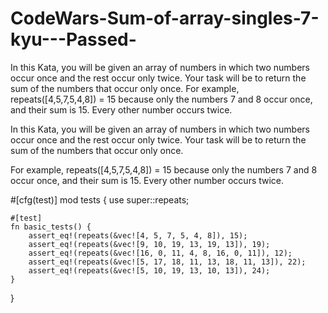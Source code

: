 # CodeWars-Sum-of-array-singles-7-kyu---Passed-
In this Kata, you will be given an array of numbers in which two numbers occur once and the rest occur only twice. Your task will be to return the sum of the numbers that occur only once.  For example, repeats([4,5,7,5,4,8]) = 15 because only the numbers 7 and 8 occur once, and their sum is 15. Every other number occurs twice.


In this Kata, you will be given an array of numbers in which two numbers occur once and the rest occur only twice. Your task will be to return the sum of the numbers that occur only once.

For example, repeats([4,5,7,5,4,8]) = 15 because only the numbers 7 and 8 occur once, and their sum is 15. Every other number occurs twice.

#[cfg(test)]
mod tests {
    use super::repeats;

    #[test]
    fn basic_tests() {
        assert_eq!(repeats(&vec![4, 5, 7, 5, 4, 8]), 15);
        assert_eq!(repeats(&vec![9, 10, 19, 13, 19, 13]), 19);
        assert_eq!(repeats(&vec![16, 0, 11, 4, 8, 16, 0, 11]), 12);
        assert_eq!(repeats(&vec![5, 17, 18, 11, 13, 18, 11, 13]), 22);
        assert_eq!(repeats(&vec![5, 10, 19, 13, 10, 13]), 24);
    }
}

